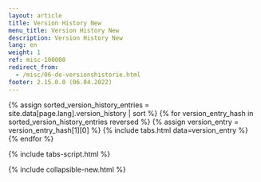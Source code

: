 ```yaml
---
layout: article
title: Version History New
menu_title: Version History New
description: Version History New
lang: en
weight: 1
ref: misc-100000
redirect_from:
  - /misc/06-de-versionshistorie.html
footer: 2.15.0.0 (06.04.2022)
---
```


{% assign sorted_version_history_entries = site.data[page.lang].version_history | sort %}
{% for version_entry_hash in sorted_version_history_entries reversed %}
  {% assign version_entry = version_entry_hash[1][0] %}
  {% include tabs.html data=version_entry %}
{% endfor %}

{% include tabs-script.html %}

{% include collapsible-new.html %}
